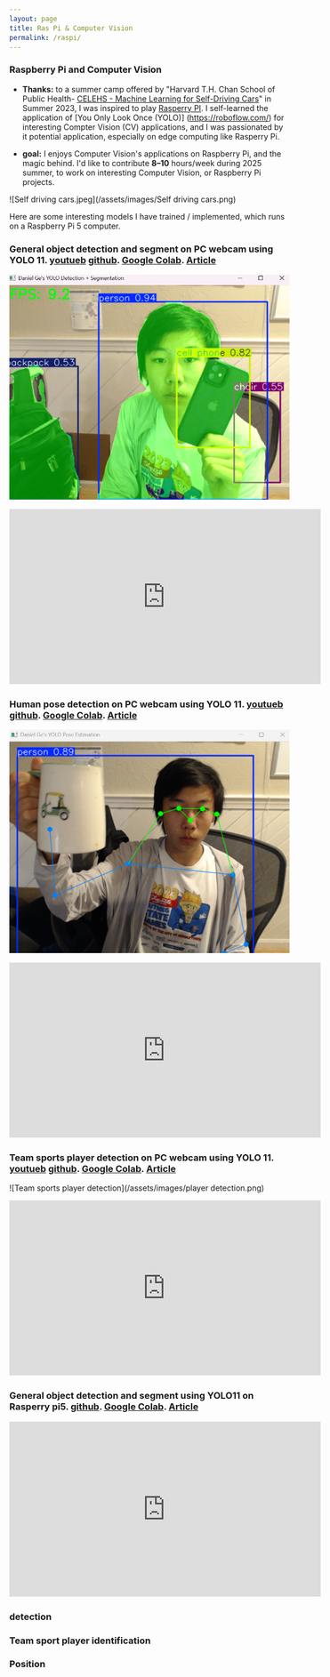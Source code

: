 ```yaml
---
layout: page
title: Ras Pi & Computer Vision
permalink: /raspi/
---
```


### Raspberry Pi and Computer Vision   
- **Thanks:** to a summer camp offered by "Harvard T.H. Chan School of Public Health- [CELEHS - Machine Learning for Self-Driving Cars](https://dbmi.hms.harvard.edu/news/data-science-action-self-driving-cars)" in Summer 2023, I was inspired to play [Rasperry PI](https://www.raspberrypi.com/). I self-learned the application of [You Only Look Once (YOLO)] (https://roboflow.com/) for interesting Compter Vision (CV) applications, and I was passionated by it potential application, especially on edge computing like Rasperry Pi.
  
- **goal:** I enjoys Computer Vision's applications on Raspberry Pi, and the magic behind. I'd like to contribute **8–10** hours/week during 2025 summer, to work on interesting Computer Vision, or Raspberry Pi projects.  


  
![Self driving cars.jpeg](/assets/images/Self driving cars.png)

Here are some interesting models I have trained / implemented, which runs on a Raspberry Pi 5 computer. 

###  General object detection and segment on PC webcam using YOLO 11. [youtueb](https://youtube.com) [github](https://link.com). [Google Colab](link). [Article](link)
![Detect and segment using Yolo11](/assets/images/detection_n_seg.png)
<!-- Approach 1: HTML iframe embed (works on GitHub Pages, many static-site generators) -->
<iframe width="560" height="315"
    src="https://www.youtube.com/embed/Yigy3_PxJZo"
    title="YouTube video player"
    frameborder="0"
    allow="accelerometer; autoplay; clipboard-write; encrypted-media; gyroscope; picture-in-picture"
    allowfullscreen>
</iframe>


###  Human pose detection on PC webcam using YOLO 11. [youtueb](https://youtube.com) [github](https://link.com). [Google Colab](link). [Article](link)
![Human pose detection](/assets/images/png-pose.png)
<!-- Approach 1: HTML iframe embed (works on GitHub Pages, many static-site generators) -->
<iframe width="560" height="315"
    src="https://www.youtube.com/embed/gTot400iD9s"
    title="YouTube video player"
    frameborder="0"
    allow="accelerometer; autoplay; clipboard-write; encrypted-media; gyroscope; picture-in-picture"
    allowfullscreen>
</iframe>


###  Team sports player detection on PC webcam using YOLO 11. [youtueb](https://youtube.com) [github](https://link.com). [Google Colab](link). [Article](link)
![Team sports player detection](/assets/images/player detection.png)
<!-- Approach 1: HTML iframe embed (works on GitHub Pages, many static-site generators) -->
<iframe width="560" height="315"
    src="https://www.youtube.com/embed/neBZ6huolkg"
    title="YouTube video player"
    frameborder="0"
    allow="accelerometer; autoplay; clipboard-write; encrypted-media; gyroscope; picture-in-picture"
    allowfullscreen>
</iframe>


###  General object detection and segment using YOLO11 on Rasperry pi5. [github](https://link.com). [Google Colab](link). [Article](link)
<!-- Approach 1: HTML iframe embed (works on GitHub Pages, many static-site generators) -->
<iframe width="560" height="315"
    src="https://www.youtube.com/embed/dQw4w9WgXcQ"
    title="YouTube video player"
    frameborder="0"
    allow="accelerometer; autoplay; clipboard-write; encrypted-media; gyroscope; picture-in-picture"
    allowfullscreen>
</iframe>

###  detection   

###  Team sport player identification 

###  Position

